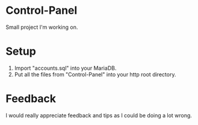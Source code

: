 # Control-Panel
Small project I'm working on.

# Setup
1. Import "accounts.sql" into your MariaDB.
2. Put all the files from "Control-Panel" into your http root directory.

# Feedback
I would really appreciate feedback and tips as I could be doing a lot wrong.
